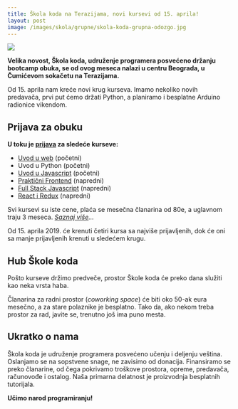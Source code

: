 ```yaml
---
title: Škola koda na Terazijama, novi kursevi od 15. aprila!
layout: post
image: /images/skola/grupne/skola-koda-grupna-odozgo.jpg
---
```


![]({{page.image}})

**Velika novost, Škola koda, udruženje programera posvećeno držanju bootcamp obuka, se od ovog meseca nalazi u centru Beograda, u Čumićevom sokačetu na Terazijama.**

Od 15. aprila nam kreće novi krug kurseva. Imamo nekoliko novih predavača, prvi put ćemo držati Python, a planiramo i besplatne Arduino radionice vikendom.

## Prijava za obuku

**U toku je [prijava](/prijava) za sledeće kurseve:**

- [Uvod u web](/kursevi/uvod-u-web/) (početni)
- Uvod u Python (početni)
- [Uvod u Javascript](/kursevi/ucimo-javascript/) (početni)
- [Praktični Frontend](/kursevi/prakticni-frontend/) (napredni)
- [Full Stack Javascript](/kursevi/napredni-javascript/) (napredni)
- [React i Redux](https://skolakoda.org/uvod-u-react/) (napredni)

Svi kursevi su iste cene, plaća se mesečna članarina od 80e, a uglavnom traju 3 meseca. *[Saznaj više](/it-obuka)...*

Od 15. aprila 2019. će krenuti četiri kursa sa najviše prijavljenih, dok će oni sa manje prijavljenih krenuti u sledećem krugu.

## Hub Škole koda

Pošto kurseve držimo predveče, prostor Škole koda će preko dana služiti kao neka vrsta haba. 

Članarina za radni prostor (*coworking space*) će biti oko 50-ak eura mesečno, a za stare polaznike je besplatno. Tako da, ako nekom treba prostor za rad, javite se, trenutno još ima puno mesta.

## Ukratko o nama

Škola koda je udruženje programera posvećeno učenju i deljenju veština. Oslanjamo se na sopstvene snage, ne zavisimo od donacija. Finansiramo se preko članarine, od čega pokrivamo troškove prostora, opreme, predavača, računovođe i ostalog. Naša primarna delatnost je proizvodnja besplatnih tutorijala.

**Učimo narod programiranju!**
